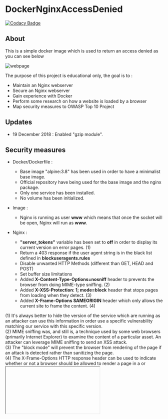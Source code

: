 # DockerNginxAccessDenied

[![Codacy Badge](https://api.codacy.com/project/badge/Grade/453af97d3dce4cef8bf6b1d485639126)](https://app.codacy.com/app/tdefise/Docker_NginxAccessDenied?utm_source=github.com&utm_medium=referral&utm_content=tdefise/Docker_NginxAccessDenied&utm_campaign=Badge_Grade_Dashboard)

## About
This is a simple docker image which is used to return an access denied as you can see below

![webpage](img/webpage.jpg)

The purpose of this project is educational only, the goal is to :
- Maintain an Nginx webserver
- Secure an Nginx webserver
- Gain experience with Docker
- Perform some research on how a website is loaded by a browser
- Map security measures to OWASP Top 10 Project

## Updates
- 19 December 2018 : Enabled "gzip module". 

## Security measures
- Docker/Dockerfile :
  - Base image "alpine:3.8" has been used in order to have a minimalist base image.
  - Official repository have being used for the base image and the nginx package.
  - Only one service has been installed.
  - No volume has been initialized.
  
- Image :
  - Nginx is running as user **www** which means that once the socket will be open, Nginx will run as **www**.

- Nginx : 
  - **"server_tokens"** variable has been set to **off** in order to display its current version on error pages. (1)
  - Return a 403 response if the user agent string is in the black list defined in **blockuseragents.rules**
  - Disable unwanted HTTP Methods (different than GET, HEAD and POST)
  - Set buffer size limitations 
  - Added **X-Content-Type-Options=nosniff** header to prevents the browser from doing MIME-type sniffing. (2) 
  - Added **X-XSS-Protection: 1; mode=block** header that stops pages from loading when they detect. (3)
  - Added **X-Frame-Options SAMEORIGIN** header which only allows the current site to frame the content. (4)
 
(1) It's always better to hide the version of the service which are running as an attacker can use this information in order use a specific vulnerability matching our service with this specific version.  
(2) MIME sniffing was, and still is, a technique used by some web browsers (primarily Internet Explorer) to examine the content of a particular asset. An attacker can leverage MIME sniffing to send an XSS attack.  
(3) The "block mode" will prevent the browser from rendering of the page if an attack is detected rather than sanitizing the page.  
(4) The X-Frame-Options HTTP response header can be used to indicate whether or not a browser should be allowed to render a page in a <frame> or <iframe>. Sites can use this to avoid Clickjacking attacks, by ensuring that their content is not embedded into other sites. 

## To Do 
- Add Signed certificated by Let's Encrypt
- Add HTTP2 support

## Mention
Thanks to : 

- @[hellochad](https://codepen.io/hellochad/) for his [Lost in Space Error Page](https://codepen.io/hellochad/pen/weMpgE)
- @[digitalocean](https://github.com/digitalocean/) for their tutorial : [How To Add the gzip Module to Nginx on Ubuntu 14.04](https://www.digitalocean.com/community/tutorials/how-to-add-the-gzip-module-to-nginx-on-ubuntu-14-04)
